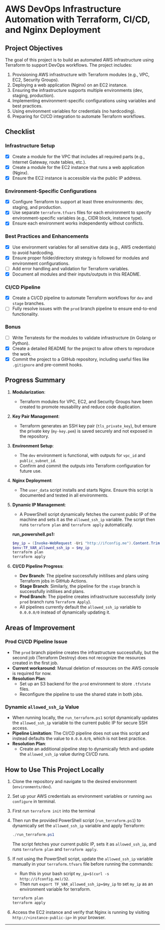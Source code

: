 # AWS DevOps Infrastructure Automation with Terraform, CI/CD, and Nginx Deployment

## **Project Objectives**

The goal of this project is to build an automated AWS infrastructure using Terraform to support DevOps workflows. The project includes:

1. Provisioning AWS infrastructure with Terraform modules (e.g., VPC, EC2, Security Groups).
2. Deploying a web application (Nginx) on an EC2 instance.
3. Ensuring the infrastructure supports multiple environments (dev, staging, production).
4. Implementing environment-specific configurations using variables and best practices.
5. Using environment variables for credentials (no hardcoding).
6. Preparing for CI/CD integration to automate Terraform workflows.

## **Checklist**

### **Infrastructure Setup**
- [x] Create a module for the VPC that includes all required parts (e.g., Internet Gateway, route tables, etc.).
- [x] Create a module for the EC2 instance that runs a web application (Nginx).
- [x] Ensure the EC2 instance is accessible via the public IP address.

### **Environment-Specific Configurations**
- [x] Configure Terraform to support at least three environments: dev, staging, and production.
- [x] Use separate `terraform.tfvars` files for each environment to specify environment-specific variables (e.g., CIDR block, instance type).
- [x] Ensure each environment works independently without conflicts.

### **Best Practices and Enhancements**
- [x] Use environment variables for all sensitive data (e.g., AWS credentials) to avoid hardcoding.
- [x] Ensure proper folder/directory strategy is followed for modules and environment configurations.
- [ ] Add error handling and validation for Terraform variables.
- [x] Document all modules and their inputs/outputs in this README.

### **CI/CD Pipeline**
- [x] Create a CI/CD pipeline to automate Terraform workflows for `dev` and `stage` branches.
- [ ] Fully resolve issues with the `prod` branch pipeline to ensure end-to-end functionality.

### **Bonus**
- [ ] Write Terratests for the modules to validate infrastructure (in Golang or Python).
- [x] Create a detailed README for the project to allow others to reproduce the work.
- [x] Commit the project to a GitHub repository, including useful files like `.gitignore` and pre-commit hooks.

## **Progress Summary**

1. **Modularization**:

   - Terraform modules for VPC, EC2, and Security Groups have been created to promote reusability and reduce code duplication.

1. **Key Pair Management**:

   - Terraform generates an SSH key pair (`tls_private_key`), but ensure the private key (`my-key.pem`) is saved securely and not exposed in the repository.

2. **Environment Setup**:

   - The `dev` environment is functional, with outputs for `vpc_id` and `public_subnet_id`.
   - Confirm and commit the outputs into Terraform configuration for future use.

3. **Nginx Deployment**:

   - The `user_data` script installs and starts Nginx. Ensure this script is documented and tested in all environments.

4. **Dynamic IP Management**:

   - A PowerShell script dynamically fetches the current public IP of the machine and sets it as the `allowed_ssh_ip` variable. The script then runs `terraform plan` and `terraform apply` automatically.

   **run_powershell.ps1:**

   ```powershell
   $my_ip = (Invoke-WebRequest -Uri "http://ifconfig.me").Content.Trim() + "/32"
   $env:TF_VAR_allowed_ssh_ip = $my_ip
   terraform plan
   terraform apply
   ```
   
5. **CI/CD Pipeline Progress**:

   - **Dev Branch**: The pipeline successfully initilises and plans using Terraform jobs in GitHub Actions.
   - **Stage Branch**: Similarly, the pipeline for the `stage` branch is successfully initilises and plans.
   - **Prod Branch**: The pipeline creates infrastructure successfully (only `prod` branch runs `Terraform Apply`).
   - All pipelines currently default the `allowed_ssh_ip` variable to `0.0.0.0/0` instead of dynamically updating it.

## **Areas of Improvement**

### **Prod CI/CD Pipeline Issue**
- The `prod` branch pipeline creates the infrastructure successfully, but the second job (Terraform Destroy) does not recognize the resources created in the first job.
- **Current workaround**: Manual deletion of resources on the AWS console is required for now.
- **Resolution Plan**:
  - Set up an S3 backend for the `prod` environment to store `.tfstate` files.
  - Reconfigure the pipeline to use the shared state in both jobs.
    
### **Dynamic `allowed_ssh_ip` Value**
- When running locally, the `run_terraform.ps1` script dynamically updates the `allowed_ssh_ip` variable to the current public IP for secure SSH access.
- **Pipeline Limitation**: The CI/CD pipeline does not use this script and instead defaults the value to `0.0.0.0/0`, which is not best practice.
- **Resolution Plan**:
  - Create an additional pipeline step to dynamically fetch and update the `allowed_ssh_ip` value during CI/CD runs.

## **How to Use This Project Locally**

1. Clone the repository and navigate to the desired environment (`environments/dev`).
2. Set up your AWS credentials as environment variables or running `aws configure` in terminal.
3. First run `terraform init` into the terminal
4. Then run the provided PowerShell script (`run_terraform.ps1`) to dynamically set the `allowed_ssh_ip` variable and apply Terraform:

   ```powershell
   ./run_terraform.ps1
   ```

   The script fetches your current public IP, sets it as `allowed_ssh_ip`, and runs `terraform plan` and `terraform apply`.

5. If not using the PowerShell script, update the `allowed_ssh_ip` variable manually in your `terraform.tfvars` file before running the commands:
    - Run this in your bash script `my_ip=$(curl -s http://ifconfig.me)/32`.
    - Then run `export TF_VAR_allowed_ssh_ip=$my_ip` to set `my_ip` as an environment variable for terraform.


   ```bash
   terraform plan
   terraform apply
   ```

7. Access the EC2 instance and verify that Nginx is running by visiting `http://<instance-public-ip>` in your browser.

---



